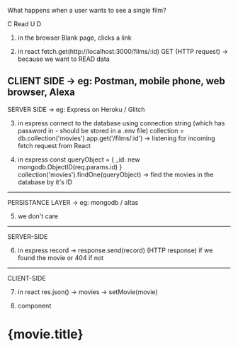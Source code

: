 What happens when a user wants to see a single film?

C
Read
U
D

1. in the browser
  Blank page, clicks a link

2. in react
  fetch.get(http://localhost:3000/films/:id) GET (HTTP request) -> because we want to READ data

CLIENT SIDE -> eg: Postman, mobile phone, web browser, Alexa
--------------------------------------------------------------------------------
SERVER SIDE -> eg: Express on Heroku / Glitch

3. in express
  connect to the database using connection string (which has password in - should be stored in a .env file)
  collection = db.collection('movies')
  app.get('/films/:id') -> listening for incoming fetch request from React

4. in express
  const queryObject = { \_id: new mongodb.ObjectID(req.params.id) }
  collection('movies').findOne(queryObject) -> find the movies in the database by it's ID

--------------------------------------------------------------------------------
PERSISTANCE LAYER -> eg: mongodb / altas

5. we don't care

--------------------------------------------------------------------------------
SERVER-SIDE

6. in express
  record -> response.send(record) (HTTP response) if we found the movie or 404 if not

--------------------------------------------------------------------------------
CLIENT-SIDE

7. in react
  res.json() -> movies -> setMovie(movie)

8. component
  <h1>{movie.title}</h1>
